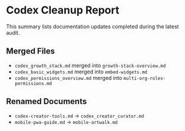 # Codex Cleanup Report

This summary lists documentation updates completed during the latest audit.

## Merged Files
- `codex_growth_stack.md` merged into `growth-stack-overview.md`
- `codex_basic_widgets.md` merged into `embed-widgets.md`
- `codex_permissions_overview.md` merged into `multi-org-roles-permissions.md`

## Renamed Documents
- `codex-creator-tools.md` → `codex_creator_curator.md`
- `mobile-pwa-guide.md` → `mobile-artwalk.md`

